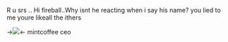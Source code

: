 R u srs .. Hi fireball..Why isnt he reacting when i say his name? you lied to me youre likeall the ithers

->![](https://files.catbox.moe/kibqvk.png)<-
mintcoffee ceo 
